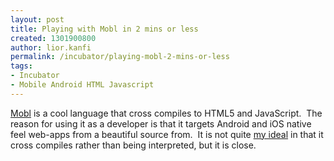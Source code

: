 ```yaml
---
layout: post
title: Playing with Mobl in 2 mins or less
created: 1301900800
author: lior.kanfi
permalink: /incubator/playing-mobl-2-mins-or-less
tags:
- Incubator
- Mobile Android HTML Javascript
---
```

<p><a moz-do-not-send="true" href="http://www.mobl-lang.org/">Mobl</a> is a cool language that 					cross compiles to HTML5 and JavaScript.&nbsp; The reason for using it 					as a developer is that it targets Android and iOS native feel web-apps 					from a beautiful source from.&nbsp; It is not quite <a moz-do-not-send="true" href="http://paulhammant.com/rich-ruby/">my ideal</a> in that it cross 					compiles rather than being interpreted, but it is close.</p>
